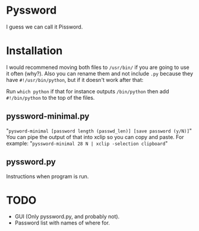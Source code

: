 # Pyssword
I guess we can call it Pissword.

# Installation
I would recommened moving both files to `/usr/bin/` if you are going to use it often (why?). Also you can rename them and not
include `.py` because they have `#!/usr/bin/python`, but if it doesn't work after that:

Run `which python`
if that for instance outputs `/bin/python`
then add `#!/bin/python` to the top of the files.
## pyssword-minimal.py
"`pysword-minimal [password length (passwd_len)] [save password (y/N)]`"
You can pipe the output of that into xclip so you can copy and paste. For example:
"`pyssword-minimal 28 N | xclip -selection clipboard`"
## pyssword.py
Instructions when program is run.

# TODO
- GUI (Only pyssword.py, and probably not).
- Password list with names of where for.